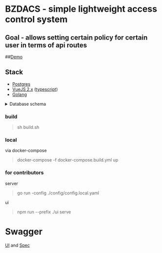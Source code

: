 # BZDACS - simple lightweight access control system
## Goal - allows setting certain policy for certain user in terms of api routes
##[Demo](http://bzdacs.eblog.cyou/)

## Stack
- [Postgres](https://github.com/postgres/postgres)
- [VueJS 2.x](https://github.com/vuejs/vue) ([typescript](https://github.com/microsoft/TypeScript))
- [Golang](https://github.com/golang/go)

<details>
    <summary>Database schema</summary>
    ![Image of Yaktocat](./docs/schema.png){:class="img-responsive"}
</details>

### build
> sh build.sh
### local 
via docker-compose
> docker-compose -f docker-compose.build.yml up
### for contributors
server
> go run -config ./config/config.local.yaml

ui 
> npm run --prefix ./ui serve
 
 
# Swagger
[UI](http://bzdacs.eblog.cyou/api/swagger/index.html)
and
[Spec](http://bzdacs.eblog.cyou/api/swagger/source)